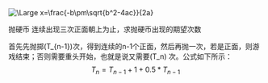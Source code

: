 <img src="https://latex.codecogs.com/svg.latex?\Large&space;x=\frac{-b\pm\sqrt{b^2-4ac}}{2a}" title="\Large x=\frac{-b\pm\sqrt{b^2-4ac}}{2a}" />

抛硬币 连续出现三次正面朝上为止，求抛硬币出现的期望次数

首先先抛掷\(T_{n-1}\)次，得到连续的n-1个正面，然后再抛一次，若是正面，则游戏结束；否则需要重头开始，也就是说又需要\(T_n\) 次。公式如下所示：
$$
T_{n} = T_{n-1} + 1 + 0.5*T_{n-1}
$$
